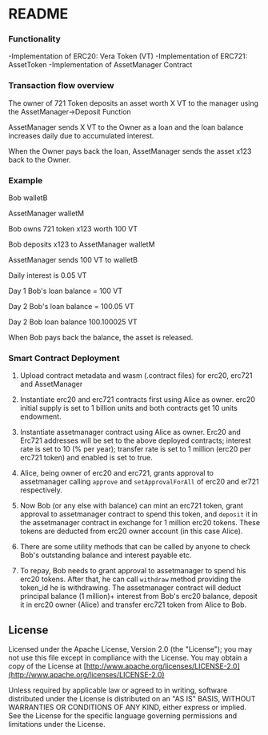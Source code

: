 # README #


###  Functionality ###

-Implementation of ERC20: Vera Token (VT)
-Implementation of ERC721: AssetToken
-Implementation of AssetManager Contract


### Transaction flow overview ###
The owner of 721 Token deposits an asset worth X VT to the manager using the AssetManager->Deposit Function

AssetManager sends X VT to the Owner as a loan and the loan balance increases daily due to accumulated interest. 

When the Owner pays back the loan, AssetManager sends the asset x123 back to the Owner.

### Example ###

Bob  walletB

AssetManager walletM

Bob owns 721 token x123 worth 100 VT

Bob deposits x123 to AssetManager walletM

AssetManager sends 100 VT to walletB

Daily interest is 0.05 VT

Day 1 Bob's loan balance = 100 VT

Day 2 Bob's loan balance = 100.05 VT

Day 2 Bob loan balance 100.100025 VT

When Bob pays back the balance, the asset is released. 

### Smart Contract Deployment ###

1. Upload contract metadata and wasm (.contract files) for erc20, erc721 and AssetManager

2. Instantiate erc20 and erc721 contracts first using Alice as owner. erc20 initial supply is set to 1 billion units and both contracts get 10 units endowment.

3. Instantiate assetmanager contract using Alice as owner. Erc20 and Erc721 addresses will be set to the above deployed contracts; interest rate is set to 10 (% per year); transfer rate is set to 1 million (erc20 per erc721 token) and enabled is set to true.

4. Alice, being owner of erc20 and erc721, grants approval to assetmanager calling `approve` and `setApprovalForAll` of erc20 and er721 respectively.

5. Now Bob (or any else with balance) can mint an erc721 token, grant approval to assetmanager contract to spend this token, and `deposit` it in the assetmanager contract in exchange for 1 million erc20 tokens. These tokens are deducted from erc20 owner account (in this case Alice). 

6. There are some utility methods that can be called by anyone to check Bob's outstanding balance and interest payable etc.

7. To repay, Bob needs to grant approval to assetmanager to spend his erc20 tokens. After that, he can call `withdraw` method providing the token_id he is withdrawing. The assetmanager contract will deduct principal balance (1 million)+ interest from Bob's erc20 balance, deposit it in erc20 owner (Alice) and transfer erc721 token from Alice to Bob.

## License

Licensed under the Apache License, Version 2.0 (the "License");
you may not use this file except in compliance with the License.
You may obtain a copy of the License at [http://www.apache.org/licenses/LICENSE-2.0](http://www.apache.org/licenses/LICENSE-2.0)

Unless required by applicable law or agreed to in writing, software
distributed under the License is distributed on an "AS IS" BASIS,
WITHOUT WARRANTIES OR CONDITIONS OF ANY KIND, either express or implied.
See the License for the specific language governing permissions and
limitations under the License.
